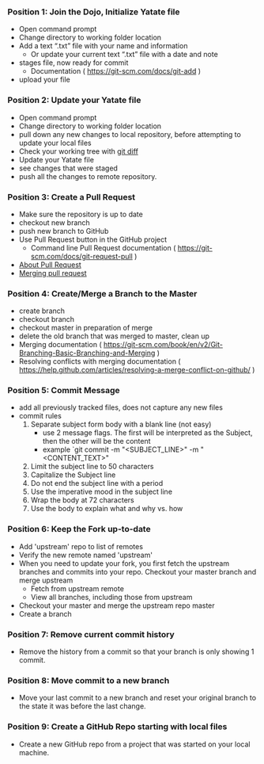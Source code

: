 ### Position 1: Join the Dojo, Initialize Yatate file

- Open command prompt
- Change directory to working folder location
- Add a text “.txt” file with your name and information
  - Or update your current text “.txt” file with a date and note
- stages file, now ready for commit
  - Documentation ( https://git-scm.com/docs/git-add )
- upload your file

### Position 2: Update your Yatate file

- Open command prompt
- Change directory to working folder location
- pull down any new changes to local repository, before attempting to update your local files
- Check your working tree with [git diff](https://git-scm.com/docs/git-diff)
- Update your Yatate file
- see changes that were staged
- push all the changes to remote repository.

### Position 3: Create a Pull Request

- Make sure the repository is up to date
- checkout new branch
- push new branch to GitHub
- Use Pull Request button in the GitHub project
  - Command line Pull Request documentation ( https://git-scm.com/docs/git-request-pull )
- [About Pull Request](https://help.github.com/articles/about-pull-requests/)
- [Merging pull request](https://help.github.com/articles/merging-a-pull-request/)

### Position 4: Create/Merge a Branch to the Master

- create branch
- checkout branch
- checkout master in preparation of merge
- delete the old branch that was merged to master, clean up
- Merging documentation ( https://git-scm.com/book/en/v2/Git-Branching-Basic-Branching-and-Merging )
- Resolving conflicts with merging documentation ( https://help.github.com/articles/resolving-a-merge-conflict-on-github/ )

### Position 5: Commit Message

- add all previously tracked files, does not capture any new files
- commit rules
  1.  Separate subject form body with a blank line (not easy)
      - use 2 message flags. The first will be interpreted as the Subject, then the other will be the content
      - example `git commit -m "<SUBJECT_LINE>" -m "<CONTENT_TEXT>"
  2.  Limit the subject line to 50 characters
  3.  Capitalize the Subject line
  4.  Do not end the subject line with a period
  5.  Use the imperative mood in the subject line
  6.  Wrap the body at 72 characters
  7.  Use the body to explain what and why vs. how

### Position 6: Keep the Fork up-to-date

- Add 'upstream' repo to list of remotes
- Verify the new remote named 'upstream'
- When you need to update your fork, you first fetch the upstream branches and commits into your repo. Checkout your master branch and merge upstream
  - Fetch from upstream remote
  - View all branches, including those from upstream
- Checkout your master and merge the upstream repo master
- Create a branch

### Position 7: Remove current commit history
- Remove the history from a commit so that your branch is only showing 1 commit.

### Position 8: Move commit to a new branch
- Move your last commit to a new branch and reset your original branch to the state it was before the last change.

### Position 9: Create a GitHub Repo starting with local files
- Create a new GitHub repo from a project that was started on your local machine.